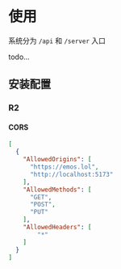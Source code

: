 # 使用

系统分为 `/api` 和 `/server` 入口

todo...

## 安装配置

### R2

#### CORS

```json
[
  {
    "AllowedOrigins": [
      "https://emos.lol",
      "http://localhost:5173"
    ],
    "AllowedMethods": [
      "GET",
      "POST",
      "PUT"
    ],
    "AllowedHeaders": [
        "*"
    ]
  }
]
```